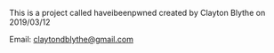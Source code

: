 

This is a project called haveibeenpwned created by Clayton Blythe on 2019/03/12

Email: claytondblythe@gmail.com

